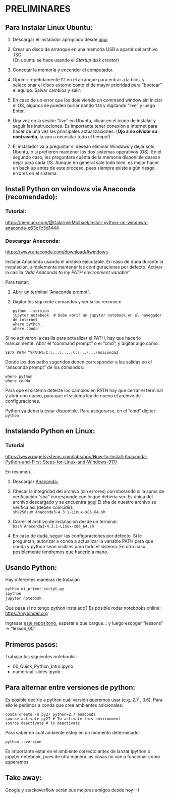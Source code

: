 # PRELIMINARES

## Para Instalar Linux Ubuntu:

1. Descargar el instalador apropiado desde
[aquí](https://www.ubuntu.com/download/desktop "Ubuntu's Homepage")

2. Crear un disco de arranque en una memoria USB a apartir del archivo .ISO  
(En ubuntu se hace usando el _Startup disk creator_)

3. Conectar la memoria y encender el computador.

4. Oprimir repetidamente `F2`  en el arranque para entrar a la bios, y seleccionar el disco externo como el de mayor prioridad para “bootear” el equipo. Salvar cambios y salir.

4. En caso de un error que los deje viendo un command window sin iniciar el OS, algunos se pueden burlar dando `TAB` y digitando “live” y luego Enter.

6. Una vez en la sesión _“live”_ en Ubuntu, clicar en el ícono de instalar y seguir las instrucciones.
Es importante tener conexión a internet para hacer de una vez las principales actualizaciones.
(**Ojo a no olvidar su contraseña**, la van a necesitar todo el tiempo!)

7. El instalador va a preguntar si desean eliminar Windows y dejar solo Ubuntu, o si prefieren mantener los dos sistemas operativos (OS). En el segundo caso, les preguntará cuánta de la memoria disponible desean dejar para cada OS.  Aunque en general sale todo bien, es mejor hacer un back up antes de este proceso, pues siempre existe algún riesgo errores en el sistema.

## Install Python on windows via Anaconda (recomendado):

### Tutorial:
https://medium.com/@GalarnykMichael/install-python-on-windows-anaconda-c63c7c3d1444

### Descargar Anaconda:
https://www.anaconda.com/download/#windows

Instalar Anaconda usando el archivo ejecutable.
En caso de duda durante la instalación, simplemente mantener las configuraciones por defecto.
Activar la casilla _“Add Anaconda to my PATH environment variable”_

Para testar:
1. Abrir un terminal “Anaconda prompt”.
2. Digitar los siguiente comandos y ver si los reconoce

   ```conda list
   python --version
   jupyter notebook  # Debe abrir un jupyter notebook en el navegador de internet
   where python
   where conda```
   
Si no activaron la casilla para actualizar el PATH, hay que hacerlo manualmente.
Abrir el “command prompt” o el “cmd”, y digitar algo como:

`SETX PATH “%PATH%;C:\...\....;C:\...\...\Anaconda2`

Donde los dos paths sugeridos deben corresponder a las salidas en el “anaconda prompt” de los comandos:   
```
where python 
where conda
```

Para que el sistema detecte los cambios en PATH hay que cerrar el terminal y abrir uno nuevo, para que el sistema lea de nuevo el archivo de configuraciones.

Python ya debería estar disponible. Para asegurarse, en el “cmd” digitar:
`python`

## Instalando Python en Linux:

### Tutorial
https://www.pugetsystems.com/labs/hpc/How-to-Install-Anaconda-Python-and-First-Steps-for-Linux-and-Windows-917/

En resumen...

1. Descargar [Anaconda:](https://www.anaconda.com/download/#linux)

2. Checar la integridad del archivo (sin errores) corroborando si la suma de
verificación “sha” corresponde con lo que debería ser. Es única del archivo
descargado y se encuentra [aquí](https://docs.continuum.io/anaconda/hashes/)
El sha de nuestro archivo se verifica así (deben coincidir):   
`sha256sum Anaconda3-4.3.1-Linux-x86_64.sh`  

3. Correr el archivo de instalación desde un terminal:  
`bash Anaconda3-4.3.1-Linux-x86_64.sh`

4. En caso de duda, seguir las configuraciones por defecto. Si le preguntan,
autorizar a conda a actualizar la variable PATH para que conda y python
sean visibles para todo el sistema. En otro caso, posiblemente tendremos
que hacerlo a mano.

## Usando Python:

Hay diferentes maneras de trabajar:

```python
python mi_primer_script.py
ipython
jupyter notebook
```

Qué pasa si no tengo python instalado? Es posible rodar notebooks online:
https://mybinder.org

Ingresar [este repositorio](https://github.com/juan-pineda/AeroPython),
esperar a que cargue... y luego escoger “lessons” → “lesson_00”

## Primeros pasos:

Trabajar los siguientes notebooks:

* 00_Quick_Python_Intro.ipynb
* numerical-slides.ipynb

## Para alternar entre versiones de python:

Es posible decirle a python cuál versión queremos usar (e.g. 2.7 , 3.6).
Para ello le pedimos a conda que cree ambientes adicionales:

```conda info –envs # Checar los ambientes existentes
conda create -n py27 python=2.7 anaconda 
source activate py27 # To activate this environment
source deactivate # To deactivate
```

Para saber en cuál ambiente estoy en un momento determinado:

`python --version`

Es importante estar en el ambiente correcto antes de lanzar ipython
o jupyter notebook, pues de otra manera las cosas no van a funcionar como esperamos

## Take away:

Google y stackoverflow serán sus mejores amigos desde hoy :-)

